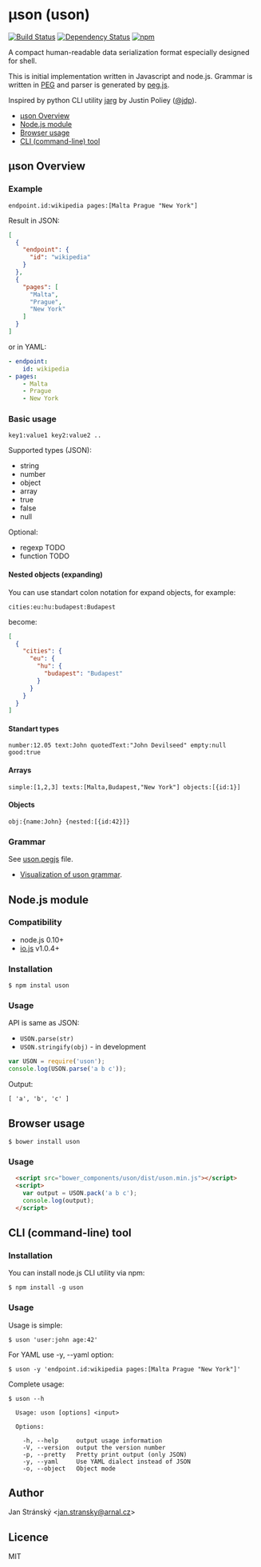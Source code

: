 # μson (uson) 
[![Build Status](https://travis-ci.org/burningtree/uson.svg)](https://travis-ci.org/burningtree/uson) [![Dependency Status](https://david-dm.org/burningtree/uson.svg)](https://david-dm.org/burningtree/uson) [![npm](https://img.shields.io/npm/v/uson.svg)](https://www.npmjs.com/package/uson)

A compact human-readable data serialization format especially designed for shell.

This is initial implementation written in Javascript and node.js. Grammar is written in [PEG](http://en.wikipedia.org/wiki/Parsing_expression_grammar) and parser is generated by [peg.js](http://pegjs.org/).

Inspired by python CLI utility [jarg](https://github.com/jdp/jarg) by Justin Poliey ([@jdp](https://github.com/jdp)).

* [μson Overview](#%CE%BCson-overview)
* [Node.js module](#nodejs-module)
* [Browser usage](#browser-usage)
* [CLI (command-line) tool](#cli-command-line-tool)

## μson Overview
### Example
```
endpoint.id:wikipedia pages:[Malta Prague "New York"]
```

Result in JSON:
```json
[
  {
    "endpoint": {
      "id": "wikipedia"
    }
  },
  {
    "pages": [
      "Malta",
      "Prague",
      "New York"
    ]
  }
]
```

or in YAML:
```yaml
- endpoint:
    id: wikipedia
- pages:
    - Malta
    - Prague
    - New York
```


### Basic usage

```
key1:value1 key2:value2 ..
```

Supported types (JSON):
* string
* number
* object
* array
* true
* false
* null

Optional:
* regexp TODO
* function TODO

#### Nested objects (expanding)

You can use standart colon notation for expand objects, for example:

```
cities:eu:hu:budapest:Budapest
```

become:
```json
[
  {
    "cities": {
      "eu": {
        "hu": {
          "budapest": "Budapest"
        }
      }
    }
  }
]
```

#### Standart types

```
number:12.05 text:John quotedText:"John Devilseed" empty:null good:true
```

#### Arrays

```
simple:[1,2,3] texts:[Malta,Budapest,"New York"] objects:[{id:1}]
```

#### Objects

```
obj:{name:John} {nested:[{id:42}]}
```

### Grammar
See [uson.pegjs](uson.pegjs) file.

* [Visualization of uson grammar](http://dundalek.com/GrammKit/#https://raw.githubusercontent.com/burningtree/uson/master/uson.pegjs).

## Node.js module

### Compatibility
* node.js 0.10+
* [io.js](https://iojs.org) v1.0.4+

### Installation
```
$ npm instal uson
```

### Usage

API is same as JSON:
* `USON.parse(str)`
* `USON.stringify(obj)` - in development

```javascript
var USON = require('uson');
console.log(USON.parse('a b c'));
```
Output:
```
[ 'a', 'b', 'c' ]
```

## Browser usage

```
$ bower install uson
```

### Usage
```html
  <script src="bower_components/uson/dist/uson.min.js"></script>
  <script>
    var output = USON.pack('a b c');
    console.log(output);
  </script>
```

## CLI (command-line) tool

### Installation
You can install node.js CLI utility via npm:
```
$ npm install -g uson
```

### Usage
Usage is simple:

```
$ uson 'user:john age:42'
```

For YAML use -y, --yaml option:
```
$ uson -y 'endpoint.id:wikipedia pages:[Malta Prague "New York"]'
```

Complete usage:
```
$ uson --h

  Usage: uson [options] <input>

  Options:

    -h, --help     output usage information
    -V, --version  output the version number
    -p, --pretty   Pretty print output (only JSON)
    -y, --yaml     Use YAML dialect instead of JSON
    -o, --object   Object mode
```

## Author
Jan Stránský &lt;jan.stransky@arnal.cz&gt;

## Licence
MIT

